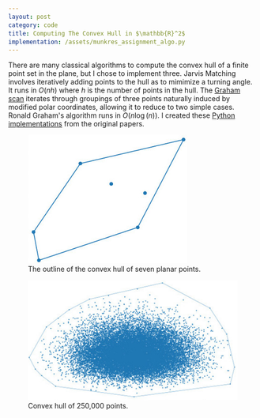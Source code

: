 ```yaml
---
layout: post
category: code
title: Computing The Convex Hull in $\mathbb{R}^2$
implementation: /assets/munkres_assignment_algo.py
---
```


There are many classical algorithms to compute the convex hull of a finite point set in the plane, but I chose to implement three. Jarvis Matching involves iteratively adding points to the hull as to mimimize a turning angle. It runs in $O(nh)$ where $h$ is the number of points in the hull. The [Graham scan](http://www.math.ucsd.edu/~ronspubs/72_10_convex_hull.pdf) iterates through groupings of three points naturally induced by modified polar coordinates, allowing it to reduce to two simple cases. Ronald Graham's algorithm runs in $O(n \log(n))$. I created these [Python implementations](/assets/jarvismatch.py) from the original papers. 

<div class="convexhull_pics">
    <figure>
        <img src="/assets/images/convexhull_7pts_scaled.jpg" alt="The outline of the convex hull of seven planar points."/>
        <figcaption>The outline of the convex hull of seven planar points.</figcaption>
    </figure>
    <figure>
        <img src= "/assets/images/convexhull_250kpts_scaled.jpg" alt="Convex hull of 250,000 points."/> 
        <figcaption>Convex hull of 250,000 points.</figcaption>
    </figure>
</div>


